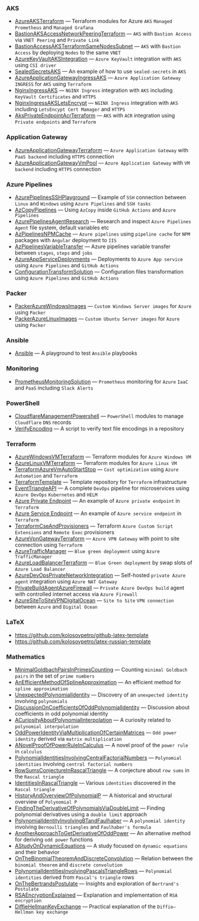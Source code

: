 ### AKS

- [AzureAKSTerraform](https://github.com/kolosovpetro/AzureAKSTerraform) &mdash; Terraform modules for Azure `AKS` `Managed Prometheus` and `Managed Grafana`
- [BastionAKSAccessNetworkPeeringTerraform](https://github.com/kolosovpetro/BastionAKSAccessNetworkPeeringTerraform) &mdash; `AKS` with `Bastion Access` via `VNET Peering` and `Private Link`
- [BastionAccessAKSTerraformSameNodesSubnet](https://github.com/kolosovpetro/BastionAccessAKSTerraformSameNodesSubnet) &mdash; `AKS` with `Bastion Access` by deploying `Nodes` to the same `VNET`
- [AzureKeyVaultAKSIntegration](https://github.com/kolosovpetro/AzureKeyVaultAKSIntegration) &mdash; `Azure KeyVault` integration with `AKS` using `CSI driver`
- [SealedSecretsAKS](https://github.com/kolosovpetro/SealedSecretsAKS) &mdash; An example of how to use `sealed-secrets` in `AKS`
- [AzureApplicationGatewayIngressAKS](https://github.com/kolosovpetro/AzureApplicationGatewayIngressAKS) &mdash; `Azure Application Gateway` `INGRESS` for `AKS` using `Terraform`
- [NginxIngressAKS](https://github.com/kolosovpetro/NginxIngressAKS) &mdash; `NGINX Ingress` integration with `AKS` including `KeyVault Certificates` and `HTTPS`
- [NginxIngressAKSLetsEncrypt](https://github.com/kolosovpetro/NginxIngressAKSLetsEncrypt) &mdash; `NGINX Ingress` integration with `AKS` including `LetsEncypt Cert Mamager` and `HTTPS`
- [AksPrivateEndpointAcrTerraform](https://github.com/kolosovpetro/AksPrivateEndpointAcrTerraform) &mdash; `AKS` with `ACR` integration using `Private endpoints` and `Terraform`

### Application Gateway

- [AzureApplicationGatewayTerraform](https://github.com/kolosovpetro/AzureApplicationGatewayTerraform) &mdash; `Azure Application Gateway` with `PaaS backend` including `HTTPS` connection
- [AzureApplicationGatewayVmPool](https://github.com/kolosovpetro/AzureApplicationGatewayVmPool) &mdash; `Azure Application Gateway` with `VM backend` including `HTTPS` connection

### Azure Pipelines

- [AzurePipelinesSSHPlayground](https://github.com/kolosovpetro/AzurePipelinesSSHPlayground) &mdash; Example of `SSH` connection between `Linux` and `Windows` using `Azure Pipelines` and `SSH tasks`
- [AzCopyPipelines](https://github.com/kolosovpetro/AzCopyPipelines) &mdash; Using `AzCopy` inside `GitHub Actions` and `Azure Pipelines`
- [AzurePipelinesAgentResearch](https://github.com/kolosovpetro/AzurePipelinesAgentResearch) &mdash; Research and inspect `Azure Pipelines Agent` file system, default variables etc
- [AzPipelinesNPMCache](https://github.com/kolosovpetro/AzPipelinesNPMCache) &mdash; `Azure pipelines` using `pipeline cache` for `NPM` packages with `Angular` deployment to `IIS`
- [AzPipelinesVariableTransfer](https://github.com/kolosovpetro/AzPipelinesVariableTransfer) &mdash; Azure pipelines variable transfer between `stages`, `steps` and `jobs`
- [AzureAppServiceDeployments](https://github.com/kolosovpetro/AzureAppServiceDeployments) &mdash; Deployments to `Azure App service` using `Azure Pipelines` and `GitHub Actions`
- [ConfigurationTransformSolution](https://github.com/kolosovpetro/ConfigurationTransformSolution) &mdash; Configuration files transformation using `Azure Pipelines` and `GitHub Actions`

### Packer

- [PackerAzureWindowsImages](https://github.com/kolosovpetro/PackerAzureWindowsImages) &mdash; `Custom Windows Server images` for `Azure` using `Packer`
- [PackerAzureLinuxImages](https://github.com/kolosovpetro/PackerAzureLinuxImages) &mdash; `Custom Ubuntu Server images` for `Azure` using `Packer`

### Ansible

- [Ansible](https://github.com/kolosovpetro/Ansible) &mdash; A playground to test `Ansible` playbooks

### Monitoring

- [PrometheusMonitoringSolution](https://github.com/kolosovpetro/Prometheus) &mdash; `Prometheus` monitoring for `Azure` `IaaC` and `PaaS` including `Slack Alerts`

### PowerShell

- [CloudflareManagementPowershell](https://github.com/kolosovpetro/CloudflareManagementPowershell) &mdash; `PowerShell` modules to manage `Cloudflare` `DNS` records
- [VerifyEncoding](https://github.com/kolosovpetro/VerifyEncoding) &mdash; A script to verify text file encodings in a repository

### Terraform

- [AzureWindowsVMTerraform](https://github.com/kolosovpetro/AzureWindowsVMTerraform) &mdash; Terraform modules for `Azure Windows VM`
- [AzureLinuxVMTerraform](https://github.com/kolosovpetro/AzureLinuxVMTerraform) &mdash; Terraform modules for `Azure Linux VM`
- [TerraformAzureVmAutoStartStop](https://github.com/kolosovpetro/TerraformAzureVmAutoStartStop) &mdash; `Cost optimization` using `Azure Automation` and `Terraform`
- [TerraformTemplate](https://github.com/kolosovpetro/terraform-template) &mdash; Template repository for `Terraform` infrastructure
- [EventTriangleAPI](https://github.com/EventTriangle/EventTriangleAPI) &mdash; A complete `DevOps` pipeline for microservices using `Azure DevOps` `Kubernetes` and `HELM`
- [Azure Private Endpoint](https://github.com/kolosovpetro/AzurePrivateEndpoint) &mdash; An example of `Azure private endpoint` in `Terraform`
- [Azure Service Endpoint](https://github.com/kolosovpetro/AzureServiceEndpoint) &mdash; An example of `Azure service endpoint` in `Terraform`
- [TerraformCseAndProvisioners](https://github.com/kolosovpetro/TerraformCseAndProvisioners) &mdash; Terraform `Azure Custom Script Extensions` and `Remote Exec` provisioners
- [AzureVpnGatewayTerraform](https://github.com/kolosovpetro/AzureVpnGatewayTerraform) &mdash; `Azure VPN Gateway` with point to site connection using `Terraform`
- [AzureTrafficManager](https://github.com/kolosovpetro/AzureTrafficManager) &mdash; `Blue green deployment` using `Azure TrafficManager`
- [AzureLoadBalancerTerraform](https://github.com/kolosovpetro/AzureLoadBalancerTerraform) &mdash; `Blue Green deployment` by swap slots of `Azure Load Balancer`
- [AzureDevOpsPrivateNetworkIntegration](https://github.com/kolosovpetro/AzureDevOpsPrivateNetworkIntegration) &mdash; Self-hosted `private Azure agent` integration using `Azure NAT Gateway`
- [PrivateBuildAgentAzureFirewall](https://github.com/kolosovpetro/PrivateBuildAgentAzureFirewall) &mdash; `Private Azure DevOps build` agent with controlled internet access via `Azure Firewall`
- [AzureSiteToSiteVPNDigitalOcean](https://github.com/kolosovpetro/AzureSiteToSiteVPNDigitalOcean) &mdash; `Site to Site` `VPN connection` between `Azure` and `Digital Ocean`

### LaTeX

- https://github.com/kolosovpetro/github-latex-template
- https://github.com/kolosovpetro/latex-russian-template

### Mathematics

- [MinimalGoldbachPairsInPrimesCounting](https://github.com/kolosovpetro/MinimalGoldbachPairsInPrimesCounting) &mdash; Counting `minimal Goldbach pairs` in the set of `prime numbers`
- [AnEfficientMethodOfSplineApproximation](https://github.com/kolosovpetro/AnEfficientMethodOfSplineApproximation) &mdash; An efficient method for `spline approximation`
- [UnexpectedPolynomialIdentity](https://github.com/kolosovpetro/UnexpectedPolynomialIdentity) &mdash; Discovery of an `unexpected identity` involving `polynomials`
- [DiscussionOnCoefficientsOfOddPolynomialIdentity](https://github.com/kolosovpetro/DiscussionOnCoefficientsOfOddPolynomialIdentity) &mdash; Discussion about coefficients in odd polynomial identity
- [ACuriosityAboutPolynomialInterpolation](https://github.com/kolosovpetro/ACuriosityAboutPolynomialInterpolation) &mdash; A curiosity related to `polynomial interpolation`
- [OddPowerIdentityViaMultiplicationOfCertainMatrices](https://github.com/kolosovpetro/OddPowerIdentityViaMultiplicationOfCertainMatrices) &mdash; `Odd power identity` derived via `matrix multiplication`
- [ANovelProofOfPowerRuleInCalculus](https://github.com/kolosovpetro/ANovelProofOfPowerRuleInCalculus) &mdash; A novel proof of the `power rule` in `calculus`
- [PolynomialIdentitiesInvolvingCentralFactorialNumbers](https://github.com/kolosovpetro/PolynomialIdentitiesInvolvingCentralFactorialNumbers) &mdash; `Polynomial identities` involving `central factorial numbers`
- [RowSumsConjectureInRascalTriangle](https://github.com/kolosovpetro/RowSumsConjectureInRascalTriangle) &mdash; A conjecture about `row sums` in the `Rascal triangle`
- [IdentitiesInRascalTriangle](https://github.com/kolosovpetro/IdentitiesInRascalTriangle) &mdash; Various `identities` discovered in the `Rascal triangle`
- [HistoryAndOverviewOfPolynomialP](https://github.com/kolosovpetro/HistoryAndOverviewOfPolynomialP) &mdash; A historical and structural overview of `Polynomial P`
- [FindingTheDerivativeOfPolynomialsViaDoubleLimit](https://github.com/kolosovpetro/FindingTheDerivativeOfPolynomialsViaDoubleLimit) &mdash; Finding polynomial derivatives using a `double limit` approach
- [PolynomialIdentityInvolvingBTandFaulhaber](https://github.com/kolosovpetro/PolynomialIdentityInvolvingBTandFaulhaber) &mdash; A `polynomial identity` involving `Bernoulli triangles` and `Faulhaber's formula`
- [AnotherApproachToGetDerivativeOfOddPower](https://github.com/kolosovpetro/AnotherApproachToGetDerivativeOfOddPower) &mdash; An alternative method for deriving `odd power` functions
- [AStudyOnDynamicEquations](https://github.com/kolosovpetro/AStudyOnDynamicEquations) &mdash; A study focused on `dynamic equations` and their behavior
- [OnTheBinomialTheoremAndDiscreteConvolution](https://github.com/kolosovpetro/OnTheBinomialTheoremAndDiscreteConvolution) &mdash; Relation between the `binomial theorem` and `discrete convolution`
- [PolynomialIdentitiesInvolvingPascalsTriangleRows](https://github.com/kolosovpetro/PolynomialIdentitiesInvolvingPascalsTriangleRows) &mdash; `Polynomial identities` derived from `Pascal's triangle` rows
- [OnTheBertrandsPostulate](https://github.com/kolosovpetro/OnTheBertrandsPostulate) &mdash; Insights and exploration of `Bertrand's Postulate`
- [RSAEncryptionExplained](https://github.com/kolosovpetro/RSAEncryptionExplained) &mdash; Explanation and implementation of `RSA encryption`
- [DiffieHellmanKeyExchange](https://github.com/kolosovpetro/DiffieHellmanKeyExchange) &mdash; Practical explanation of the `Diffie–Hellman key exchange`


